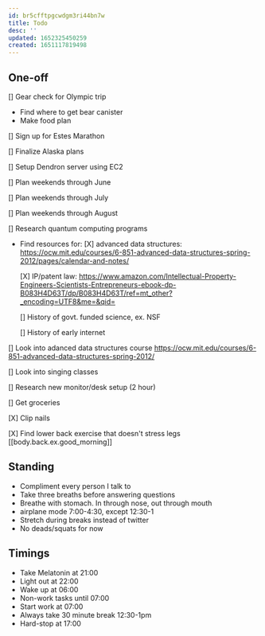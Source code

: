 ```yaml
---
id: br5cfftpgcwdgm3ri44bn7w
title: Todo
desc: ''
updated: 1652325450259
created: 1651117819498
---
```

## One-off
[] Gear check for Olympic trip
   * Find where to get bear canister
   * Make food plan 

[] Sign up for Estes Marathon

[] Finalize Alaska plans

[] Setup Dendron server using EC2

[] Plan weekends through June

[] Plan weekends through July

[] Plan weekends through August

[] Research quantum computing programs
* Find resources for:
   [X] advanced data structures: https://ocw.mit.edu/courses/6-851-advanced-data-structures-spring-2012/pages/calendar-and-notes/

   [X] IP/patent law: https://www.amazon.com/Intellectual-Property-Engineers-Scientists-Entrepreneurs-ebook-dp-B083H4D63T/dp/B083H4D63T/ref=mt_other?_encoding=UTF8&me=&qid=

   [] History of govt. funded science, ex. NSF

   [] History of early internet

[] Look into adanced data structures course https://ocw.mit.edu/courses/6-851-advanced-data-structures-spring-2012/

[] Look into singing classes

[] Research new monitor/desk setup (2 hour)

[] Get groceries

[X] Clip nails

[X] Find lower back exercise that doesn't stress legs [[body.back.ex.good_morning]]

## Standing
* Compliment every person I talk to
* Take three breaths before answering questions
* Breathe with stomach. In through nose, out through mouth
* airplane mode 7:00-4:30, except 12:30-1
* Stretch during breaks instead of twitter
* No deads/squats for now

## Timings
- Take Melatonin at 21:00
- Light out at 22:00
- Wake up at 06:00
- Non-work tasks until 07:00
- Start work at 07:00
- Always take 30 minute break 12:30-1pm
- Hard-stop at 17:00

